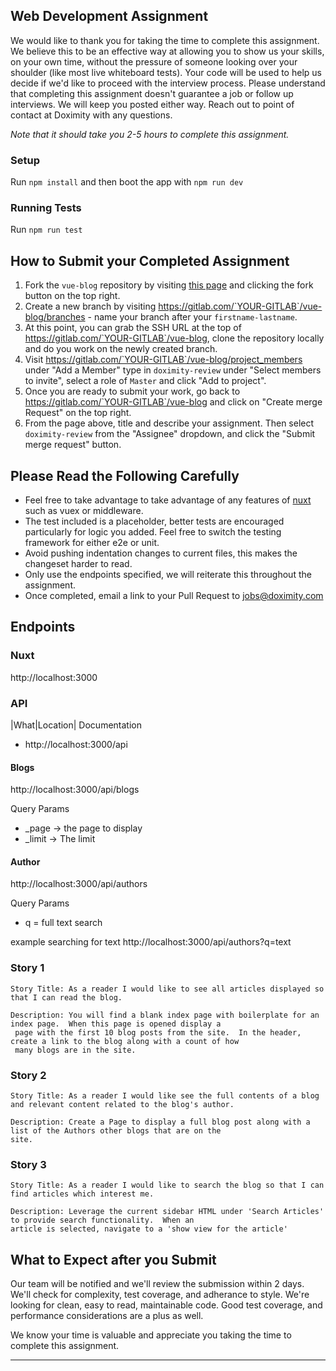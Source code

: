 ## Web Development Assignment

We would like to thank you for taking the time to complete this assignment. We believe this to be an effective way at allowing you to show us your skills, on your own time, without the pressure of someone looking over your shoulder (like most live whiteboard tests). Your code will be used to help us decide if we'd like to proceed with the interview process. Please understand that completing this assignment doesn't guarantee a job or follow up interviews. We will keep you posted either way. Reach out to point of contact at Doximity with any questions.

_Note that it should take you 2-5 hours to complete this assignment._


### Setup

Run `npm install` and then boot the app with `npm run dev`

### Running Tests

Run `npm run test`

## How to Submit your Completed Assignment

1. Fork the `vue-blog` repository by visiting [this page](https://gitlab.com/doximity-review/vue-blog/forks) and clicking the fork button on the top right.
2. Create a new branch by visiting https://gitlab.com/`YOUR-GITLAB`/vue-blog/branches - name your branch after your `firstname-lastname`.
3. At this point, you can grab the SSH URL at the top of https://gitlab.com/`YOUR-GITLAB`/vue-blog, clone the repository locally and do you work on the newly created branch.
4. Visit https://gitlab.com/`YOUR-GITLAB`/vue-blog/project_members under "Add a Member" type in `doximity-review` under "Select members to invite", select a role of `Master` and click "Add to project".
5. Once you are ready to submit your work, go back to https://gitlab.com/`YOUR-GITLAB`/vue-blog and click on "Create merge Request" on the top right.
6. From the page above, title and describe your assignment. Then select `doximity-review` from the "Assignee" dropdown, and click the "Submit merge request" button.

## Please Read the Following Carefully

* Feel free to take advantage to take advantage of any features of [nuxt](https://nuxtjs.org/) such as vuex or middleware.
* The test included is a placeholder, better tests are encouraged particularly for logic you added.  Feel free to
switch the testing framework for either e2e or unit.
* Avoid pushing indentation changes to current files, this makes the changeset harder to read.
* Only use the endpoints specified, we will reiterate this throughout the assignment.
* Once completed, email a link to your Pull Request to jobs@doximity.com

## Endpoints

### Nuxt
http://localhost:3000

### API

|What|Location|
Documentation
- http://localhost:3000/api

#### Blogs
http://localhost:3000/api/blogs

Query Params
 - _page -> the page to display
 - _limit -> The limit

#### Author
http://localhost:3000/api/authors

Query Params
 - q = full text search

example searching for text
http://localhost:3000/api/authors?q=text

### Story 1

```
Story Title: As a reader I would like to see all articles displayed so that I can read the blog.

Description: You will find a blank index page with boilerplate for an index page.  When this page is opened display a
 page with the first 10 blog posts from the site.  In the header, create a link to the blog along with a count of how
 many blogs are in the site.
```

### Story 2
```
Story Title: As a reader I would like see the full contents of a blog and relevant content related to the blog's author.

Description: Create a Page to display a full blog post along with a list of the Authors other blogs that are on the
site.

```

### Story 3
```
Story Title: As a reader I would like to search the blog so that I can find articles which interest me.

Description: Leverage the current sidebar HTML under 'Search Articles' to provide search functionality.  When an
article is selected, navigate to a 'show view for the article'
```


## What to Expect after you Submit

Our team will be notified and we'll review the submission within 2 days.  We'll check for complexity, test coverage,
and adherance to style. We're looking for clean, easy to read, maintainable code. Good test coverage, and performance considerations are a plus as well.

We know your time is valuable and appreciate you taking the time to complete this assignment.

---
